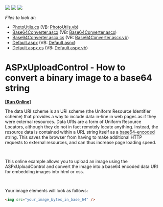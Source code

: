 <!-- default badges list -->
![](https://img.shields.io/endpoint?url=https://codecentral.devexpress.com/api/v1/VersionRange/128563368/13.1.5%2B)
[![](https://img.shields.io/badge/Open_in_DevExpress_Support_Center-FF7200?style=flat-square&logo=DevExpress&logoColor=white)](https://supportcenter.devexpress.com/ticket/details/E4819)
[![](https://img.shields.io/badge/📖_How_to_use_DevExpress_Examples-e9f6fc?style=flat-square)](https://docs.devexpress.com/GeneralInformation/403183)
<!-- default badges end -->
<!-- default file list -->
*Files to look at*:

* [PhotoUtils.cs](./CS/App_Code/PhotoUtils.cs) (VB: [PhotoUtils.vb](./VB/App_Code/PhotoUtils.vb))
* [Base64Converter.ascx](./CS/Base64Converter.ascx) (VB: [Base64Converter.ascx](./VB/Base64Converter.ascx))
* [Base64Converter.ascx.cs](./CS/Base64Converter.ascx.cs) (VB: [Base64Converter.ascx.vb](./VB/Base64Converter.ascx.vb))
* [Default.aspx](./CS/Default.aspx) (VB: [Default.aspx](./VB/Default.aspx))
* [Default.aspx.cs](./CS/Default.aspx.cs) (VB: [Default.aspx.vb](./VB/Default.aspx.vb))
<!-- default file list end -->
# ASPxUploadControl - How to convert a binary image to a base64 string
<!-- run online -->
**[[Run Online]](https://codecentral.devexpress.com/e4819/)**
<!-- run online end -->


<p>The data URI scheme is an URI scheme (the Uniform Resource Identifier scheme) that provides a way to include data in-line in web pages as if they were external resources. Data URIs are a form of Uniform Resource Locators, although they do not in fact remotely locate anything. Instead, the resource data is contained within a URL string itself as a <a href="http://en.wikipedia.org/wiki/Base64"><u>base64-encoded</u></a> string. This saves the browser from having to make additional HTTP requests to external resources, and can thus increase page loading speed. </p><br />
<p>This online example allows you to upload an image using the ASPxUploadControl and convert the image into a base64 encoded data URI for embedding images into html or css. </p><br />
<p>Your image elements will look as follows: </p>

```html
<img src="your_image_bytes_in_base_64" />
```

<p> </p>

<br/>


